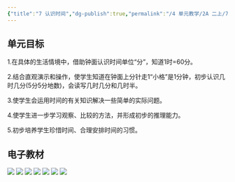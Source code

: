 ```yaml
---
{"title":"7 认识时间","dg-publish":true,"permalink":"/4 单元教学/2A 二上/7 认识时间/","dgPassFrontmatter":true,"noteIcon":""}
---
```



## 单元目标

1.在具体的生活情境中，借助钟面认识时间单位“分”，知道1时=60分。

2.结合直观演示和操作，使学生知道在钟面上分针走1“小格”是1分钟，初步认识几时几分(5分5分地数)，会读写几时几分和几时半。

3.使学生会运用时间的有关知识解决一些简单的实际问题。

4.使学生进一步学习观察、比较的方法，并形成初步的推理能力。

5.初步培养学生珍惜时间、合理安排时间的习惯。

## 电子教材

<p class="grid-4">
	<img loading="lazy" decoding="async" src="https://book.pep.com.cn/1221001201131/files/mobile/96.jpg">
	<img loading="lazy" decoding="async" src="https://book.pep.com.cn/1221001201131/files/mobile/97.jpg">
	<img loading="lazy" decoding="async" src="https://book.pep.com.cn/1221001201131/files/mobile/98.jpg">
	<img loading="lazy" decoding="async" src="https://book.pep.com.cn/1221001201131/files/mobile/99.jpg">
	<img loading="lazy" decoding="async" src="https://book.pep.com.cn/1221001201131/files/mobile/100.jpg">
	<img loading="lazy" decoding="async" src="https://book.pep.com.cn/1221001201131/files/mobile/101.jpg">
	<img loading="lazy" decoding="async" src="https://book.pep.com.cn/1221001201131/files/mobile/102.jpg">
</p>